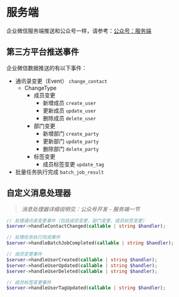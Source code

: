 # 服务端

企业微信服务端推送和公众号一样，请参考：[公众号：服务端](/docs/{{version}}/official-account/server.md)

## 第三方平台推送事件

企业微信数据推送的有以下事件：

- 通讯录变更（Event） `change_contact`
  - ChangeType
    - 成员变更
      - 新增成员 `create_user`
      - 更新成员 `update_user`
      - 删除成员 `delete_user`
    - 部门变更
      - 新增部门 `create_party`
      - 更新部门 `update_party`
      - 删除部门 `delete_party`
    - 标签变更
      - 成员标签变更 `update_tag`
- 批量任务执行完成 `batch_job_result`


## 自定义消息处理器

> *消息处理器详细说明见：公众号开发 - 服务端一节*

```php
// 处理通讯录变更事件（包括成员变更、部门变更、成员标签变更）
$server->handleContactChanged(callable | string $handler);

// 处理任务执行完成事件
$server->handleBatchJobCompleted(callable | string $handler);

// 成员变更事件
$server->handleUserCreated(callable | string $handler);
$server->handleUserUpdated(callable | string $handler);
$server->handleUserDeleted(callable | string $handler);

// 成员标签变更事件
$server->handleUserTagUpdated(callable | string $handler);
```
